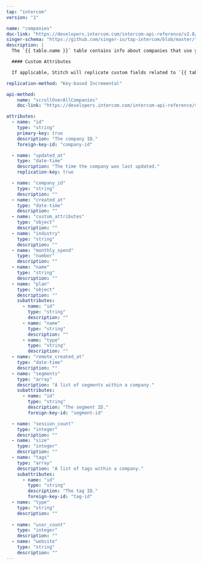 ```yaml
---
tap: "intercom"
version: "1"

name: "companies"
doc-link: "https://developers.intercom.com/intercom-api-reference/v2.0/reference#company-model"
singer-schema: "https://github.com/singer-io/tap-intercom/blob/master/tap_intercom/schemas/companies.json"
description: |
  The `{{ table.name }}` table contains info about companies that use your {{ integration.display_name }} product.

  #### Custom Attributes

  If applicable, Stitch will replicate custom fields related to `{{ table.name }}` in {{ integration.display_name }}.

replication-method: "Key-based Incremental"

api-method:
    name: "scrollOverAllCompanies"
    doc-link: "https://developers.intercom.com/intercom-api-reference/v2.0/reference#iterating-over-all-companies"

attributes:
  - name: "id"
    type: "string"
    primary-key: true
    description: "The company ID."
    foreign-key-id: "company-id"

  - name: "updated_at"
    type: "date-time"
    description: "The time the company was last updated."
    replication-key: true  

  - name: "company_id"
    type: "string"
    description: ""
  - name: "created_at"
    type: "date-time"
    description: ""
  - name: "custom_attributes"
    type: "object"
    description: ""
  - name: "industry"
    type: "string"
    description: ""
  - name: "monthly_spend"
    type: "number"
    description: ""
  - name: "name"
    type: "string"
    description: ""
  - name: "plan"
    type: "object"
    description: ""
    subattributes:
      - name: "id"
        type: "string"
        description: ""
      - name: "name"
        type: "string"
        description: ""
      - name: "type"
        type: "string"
        description: ""
  - name: "remote_created_at"
    type: "date-time"
    description: ""
  - name: "segments"
    type: "array"
    description: "A list of segments within a company."
    subattributes:
      - name: "id"
        type: "string"
        description: "The segment ID."
        foreign-key-id: "segment-id"

  - name: "session_count"
    type: "integer"
    description: ""
  - name: "size"
    type: "integer"
    description: ""
  - name: "tags"
    type: "array"
    description: "A list of tags within a company."
    subattributes:
      - name: "id"
        type: "string"
        description: "The tag ID."
        foreign-key-id: "tag-id"
  - name: "type"
    type: "string"
    description: ""
  
  - name: "user_count"
    type: "integer"
    description: ""
  - name: "website"
    type: "string"
    description: ""
---
```

